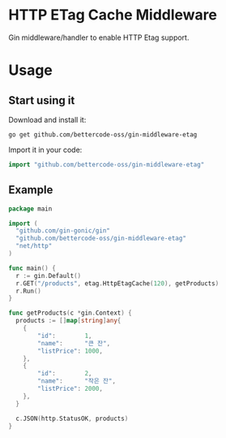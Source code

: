 # HTTP ETag Cache Middleware
Gin middleware/handler to enable HTTP Etag support.

# Usage
## Start using it
Download and install it:
```shell
go get github.com/bettercode-oss/gin-middleware-etag
```
Import it in your code:
```go
import "github.com/bettercode-oss/gin-middleware-etag"
```
## Example
```go
package main

import (
  "github.com/gin-gonic/gin"
  "github.com/bettercode-oss/gin-middleware-etag"
  "net/http"
)

func main() {
  r := gin.Default()
  r.GET("/products", etag.HttpEtagCache(120), getProducts)
  r.Run()
}

func getProducts(c *gin.Context) {
  products := []map[string]any{
    {
        "id":        1,
        "name":      "큰 잔",
        "listPrice": 1000,
    },
    {
        "id":        2,
        "name":      "작은 잔",
        "listPrice": 2000,
    },
  }

  c.JSON(http.StatusOK, products)
}
```